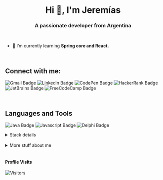 <h1 align="center">Hi 👋, I'm Jeremías</h1>
<h3 align="center">A passionate developer from Argentina</h3>

<br>

- 🌱 I’m currently learning **Spring core and React.**

<br>

## Connect with me:
![Gmail Badge](https://img.shields.io/static/v1?label=&labelColor=e74c3c&message=Gmail&color=e74c3c&?style=flat&logo=gmail&logoColor=white&link=mailto:jereecalvet@gmail.com "Gmail") ![Linkedin Badge](https://img.shields.io/static/v1?label=&labelColor=0e76a8&message=Jerem%C3%ADas&color=0e76a8&?style=flat&logo=linkedin&logoColor=white&link=https://www.linkedin.com/in/jeremias-calvet/ "LinkedIn") ![CodePen Badge](https://img.shields.io/static/v1?label=&labelColor=131417&message=CodePen&color=131417&?style=flat&logo=codepen&link=https://codepen.io/jerecalvet "CodePen") ![HackerRank Badge](https://img.shields.io/static/v1?label=&labelColor=39424e&message=HackerRank&color=39424e&?style=flat&logo=hackerrank&link=https://www.hackerrank.com/jere_calvet "HackerRank") ![JetBrains Badge](https://img.shields.io/static/v1?label=&labelColor=success&message=JetBrains%20Academy&color=success&?style=flat&logo=jetbrains&logoColor=black&link=https://hyperskill.org/profile/38459599 "JetBrains") ![FreeCodeCamp Badge](https://img.shields.io/static/v1?label=&labelColor=0a0a23&message=FreeCodeCamp&color=0a0a23&?style=flat&logo=freecodecamp&link=https://www.freecodecamp.org/jerecalvet "FreeCodeCamp") 

<br>

## Languages and Tools
![Java Badge](https://img.shields.io/static/v1?label=&labelColor=131417&message=Java&color=007396&style=for-the-badge&logo=java&logoColor=007396&link=https://www.java.com "Java") ![Javascript Badge](https://img.shields.io/static/v1?label=&labelColor=131417&message=Javascript&color=f0db4f&style=for-the-badge&logo=javascript&logoColor=&link=https://developer.mozilla.org/en-US/docs/Web/JavaScript "Javascript")  ![Delphi Badge](https://img.shields.io/static/v1?label=&labelColor=131417&message=Delphi&color=EE1F35&style=for-the-badge&logo=Delphi&link=https://www.java.com "Delphi")
<details>
<summary>
  Stack details
</summary>

<br>

### Frontend Development
![HTML Badge](https://img.shields.io/static/v1?label=&labelColor=131417&message=HTML5&color=e34c26&style=for-the-badge&logo=html5&link=https://www.w3.org/html/ "HTML") ![CSS3 Badge](https://img.shields.io/static/v1?label=&labelColor=131417&message=CSS3&color=264de4&style=for-the-badge&logo=css3&logoColor=264de4&link=https://www.w3schools.com/css/ "CSS3") ![Bootstrap Badge](https://img.shields.io/static/v1?label=&labelColor=131417&message=Bootstrap&color=563d7c&style=for-the-badge&logo=bootstrap&logoColor=&link=https://getbootstrap.com "Bootstrap") ![Javascript Badge](https://img.shields.io/static/v1?label=&labelColor=131417&message=Javascript&color=f0db4f&style=for-the-badge&logo=javascript&logoColor=&link=https://developer.mozilla.org/en-US/docs/Web/JavaScript "Javascript") 

### Backend Development
![Java Badge](https://img.shields.io/static/v1?label=&labelColor=131417&message=Java&color=007396&style=for-the-badge&logo=java&logoColor=007396&link=https://www.java.com "Java") ![Spring Badge](https://img.shields.io/static/v1?label=&labelColor=131417&message=Spring&color=6DB33F&style=for-the-badge&logo=spring&link=https://spring.io/ "Spring") 

### Databases
![MYSQL Badge](https://img.shields.io/static/v1?label=&labelColor=131417&message=mysql&color=4479A1&style=for-the-badge&logo=mysql&link=https://www.mysql.com/ "MYSQL") ![PostgreSQL Badge](https://img.shields.io/static/v1?label=&labelColor=131417&message=PostgreSQL&color=4169E1&style=for-the-badge&logo=PostgreSQL&link=https://spring.io/ "PostgreSQL")

### Testing
![JUnit5 Badge](https://img.shields.io/static/v1?label=&labelColor=131417&message=JUnit5&color=25A162&style=for-the-badge&logo=JUnit5&link=https://junit.org/junit5/ "JUnit5") ![Mockito Badge](https://img.shields.io/static/v1?label=&labelColor=131417&message=mockito&color=25A162&style=for-the-badge&logo=&link=https://site.mockito.org/ "Mockito")

### Others
![GIT Badge](https://img.shields.io/static/v1?label=&labelColor=131417&message=Git&color=F05032&style=for-the-badge&logo=git&link=https://git-scm.com/ "GIT") ![Gradle Badge](https://img.shields.io/static/v1?label=&labelColor=131417&message=Gradle&color=02303A&style=for-the-badge&logo=Gradle&link=https://gradle.org/ "Gradle") ![Maven Badge](https://img.shields.io/static/v1?label=&labelColor=131417&message=Maven&color=C71A36&style=for-the-badge&logo=apacheMaven&link=https://gradle.org/ "Maven") ![Postman Badge](https://img.shields.io/static/v1?label=&labelColor=131417&message=postman&color=FF6C37&style=for-the-badge&logo=postman&link=https://www.postman.com/ "Postman") ![Swagger Badge](https://img.shields.io/static/v1?label=&labelColor=131417&message=Swagger&color=85EA2D&style=for-the-badge&logo=Swagger&link=https://swagger.io/ "Swagger") ![Linux Badge](https://img.shields.io/static/v1?label=&labelColor=131417&message=Linux&color=FCC624&style=for-the-badge&logo=Linux&link=https://www.linux.org/ "Linux") ![Windows Badge](https://img.shields.io/static/v1?label=&labelColor=131417&message=Windows&color=0078D6&style=for-the-badge&logo=Windows&link=https://www.microsoft.com/en-us/windows "Windows")
</details>

<br>

<details>
<br>
<summary>
  More stuff about me
</summary>

<br>

### Trophies
![Trophy](https://github-profile-trophy.vercel.app/?username=jerecalvet&theme=onedark "Trophy")

### Languages
![Most Used Languages](https://github-readme-stats.vercel.app/api/top-langs?username=jerecalvet&show_icons=true&locale=en&layout=compact&theme=tokyonight "Most Used Languages")

### Github stats
![Stats](https://github-readme-stats.vercel.app/api?username=jerecalvet&show_icons=true&locale=en&hide=prs,issues,contribs&count_private=true&theme=tokyonight "Stats")

### Current streak
![Streak Stats](https://github-readme-streak-stats.herokuapp.com/?user=jerecalvet&theme=tokyonight "Streak Stats")

</details>

<br>

#### Profile Visits
![Visitors](https://komarev.com/ghpvc/?username=jerecalvet&label=Profile%20views&color=0e75b6&style=flat "Profile visits")
